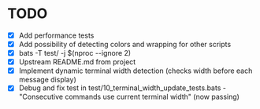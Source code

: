 # TODO

- [x] Add performance tests
- [x] Add possibility of detecting colors and wrapping for other scripts
- [x] bats -T test/ -j $(nproc --ignore 2)
- [x] Upstream README.md from project
- [x] Implement dynamic terminal width detection (checks width before each message display)
- [x] Debug and fix test in test/10_terminal_width_update_tests.bats - "Consecutive commands use current terminal width" (now passing)